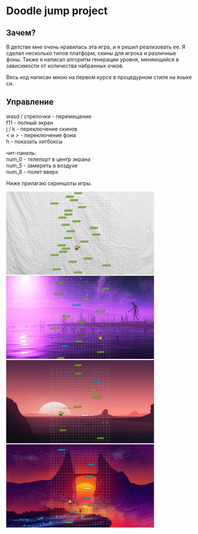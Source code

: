 
# Doodle jump project

## Зачем?

В детстве мне очень нравилась эта игра, и я решил реализовать ее.
Я сделал несколько типов платформ, скины для игрока и различные фоны.
Также я написал алгоритм генерации уровня, меняющийся в зависимости от количества набранных очков.

Весь код написан мною на первом курсе в процедурном стиле на языке си.

## Управление

wasd / стрелочки - перемещение \
f11 - полный экран \
j / k - переключение скинов \
< и > - переключение фона \
h - показать хитбоксы

чит-панель: \
num_0 - телепорт в центр экрана \
num_5 - замереть в воздухе \
num_8 - полет вверх

Ниже прилагаю скриншоты игры.

<img src="media/screenshots/1.png" width="400"/>
<img src="media/screenshots/2.png" width="400"/>
<img src="media/screenshots/3.png" width="400"/>
<img src="media/screenshots/4.png" width="400"/>
